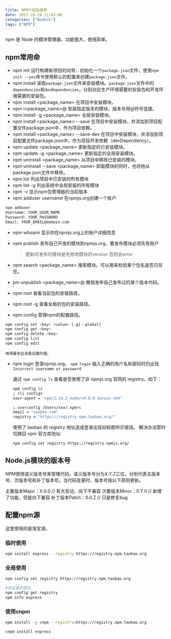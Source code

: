 ```yaml
---
title: NPM介绍及使用
date: 2017-10-19 21:03:08
categories: ["NodeJs"]
tags: ["NPM"]
---
```


npm 是 Node 的模块管理器，功能强大，使用简单。

<!-- more -->

## npm常用命

- npm init
运行构建新项目的向导，初始化一个`package.json`文件，使用`npm init --yes`命令使用默认的配置来创建`package.json`文件。
- npm install
读取`package.json`文件来安装模块。`package.json`文件中的 `dependencies`和`devDependencies`，分别对应生产环境需要的安装包和开发环境需要的安装包。
- npm install <package_name>
在项目中安装模块。
- npm i<package_name>@<version>
安装指定版本的模块，版本号用@符号连接。
-  npm install -g <package_name>
全局安装模块。
- npm install <package_name> --save
在项目中安装模块，并添加到项目配置文件package.json中，作为项目依赖。
- npm install <package_name> --save-dev
在项目中安装模块，并添加到项目配置文件package.json中，作为项目开发依赖（devDependency）。
- npm update <package_name>
更新指定的已安装模块。
- npm update -g <package_name>
更新指定的全局安装模块。
- npm uninstall <package_name>
从项目中移除已安装的模块。
- npm uninstall --save <package_name>
卸载模块的同时，也将他从package.json文件中移除。
- npm list
列出项目中已安装的所有模块
- npm list -g
列出系统中全局安装的所有模块
- npm -v
显示npm包管理器的当前版本
- npm adduser username
在npmjs.org创建一个账户
``` bash
npm adduser
Username: YOUR_USER_NAME
Password: YOUR_PASSWORD
Email: YOUR_EMAIL@domain.com
```
- npm whoami
显示你在npmjs.org上的账户详细信息

- npm publish
发布自己开发的模块到npmjs.org，要发布模块必须先有账户

    > 更新时发布的模块是先修改模块的version  否则会error

- npm search <package_name>
搜索模块。可以用来检验某个包名是否已存在。

- pm unpublish <package_name>@<version>
撤销发布自己发布过的某个版本代码。

- npm root
查看当前包的安装路径。

- npm root -g
查看全局的包的安装路径。

- npm config
管理npm的配置路径。
``` bash
npm config set <key> <value> [-g|--global]
npm config get <key>
npm config delete <key>
npm config list
npm config edit
```

    用得最多应该是设置代理。

- npm login
登录npmjs.org。
    `npm login` 输入正确的用户名和密码时仍出现 `Incorrect username or password`

    通过 `npm config ls` 查看是否使用了非 npmjs.org 官网的 registry。如下：
    ``` bash
    npm config ls
    ; cli configs
    user-agent = "npm/2.14.2 node/v4.0.0 darwin x64"

    ; userconfig /Users/xxx/.npmrc
    email = "xxx@xx.com"
    registry = "https://registry.npm.taobao.org/"
    ```
    使用了 taobao 的 registry 地址造成登录出现如标题所示错误。
    解决办法暂时切换回 npm 官方库地址:
    ``` bash
    npm config set registry https://registry.npmjs.org/
    ```

## Node.js模块的版本号

NPM使用语义版本号来管理代码，语义版本号分为X.Y.Z三位，分别代表主版本号、次版本号和补丁版本号。当代码变更时，版本号按以下原则更新。

主要版本Major：X.0.0  // 有大变动，向下不兼容
次要版本Minor：0.Y.0  // 新增了功能，但是向下兼容
补丁版本Patch：0.0.Z  // 只是修复bug

## 配置npm源
这里使用的是淘宝源。
### 临时使用
``` bash
npm install express --registry https://registry.npm.taobao.org
```
### 全局使用
``` bash
npm config set registry https://registry.npm.taobao.org

#验证是否成功
npm config get registry
npm info express
```

### 使用cnpm
``` bash
npm install -g cnpm --registry=https://registry.npm.taobao.org

cnpm install express
```
